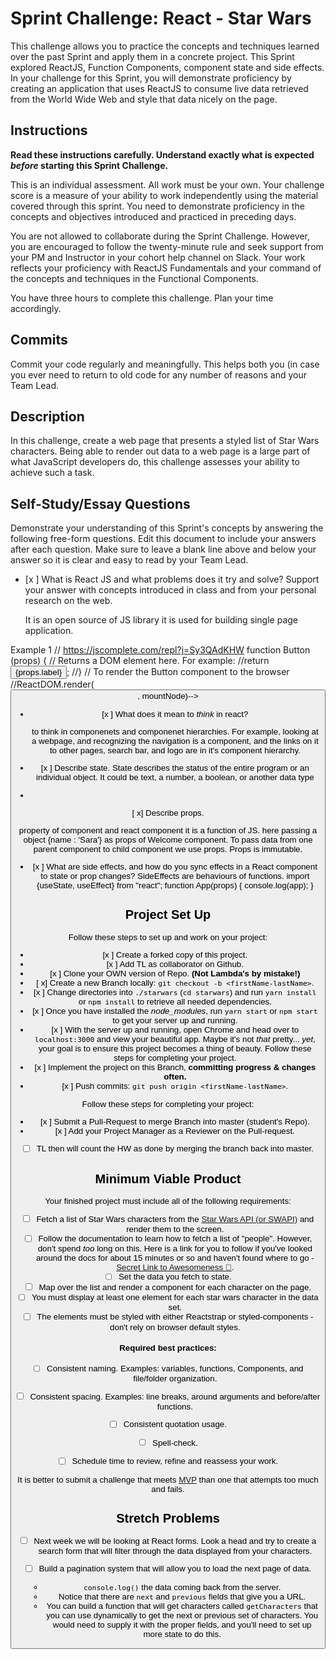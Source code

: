 # Sprint Challenge: React - Star Wars

This challenge allows you to practice the concepts and techniques learned over the past Sprint and apply them in a concrete project. This Sprint explored ReactJS, Function Components, component state and side effects. In your challenge for this Sprint, you will demonstrate proficiency by creating an application that uses ReactJS to consume live data retrieved from the World Wide Web and style that data nicely on the page.

## Instructions

**Read these instructions carefully. Understand exactly what is expected _before_ starting this Sprint Challenge.**

This is an individual assessment. All work must be your own. Your challenge score is a measure of your ability to work independently using the material covered through this sprint. You need to demonstrate proficiency in the concepts and objectives introduced and practiced in preceding days.

You are not allowed to collaborate during the Sprint Challenge. However, you are encouraged to follow the twenty-minute rule and seek support from your PM and Instructor in your cohort help channel on Slack. Your work reflects your proficiency with ReactJS Fundamentals and your command of the concepts and techniques in the Functional Components.

You have three hours to complete this challenge. Plan your time accordingly.

## Commits

Commit your code regularly and meaningfully. This helps both you (in case you ever need to return to old code for any number of reasons and your Team Lead.

## Description

In this challenge, create a web page that presents a styled list of Star Wars characters. Being able to render out data to a web page is a large part of what JavaScript developers do, this challenge assesses your ability to achieve such a task.

## Self-Study/Essay Questions

Demonstrate your understanding of this Sprint's concepts by answering the following free-form questions. Edit this document to include your answers after each question. Make sure to leave a blank line above and below your answer so it is clear and easy to read by your Team Lead.

- [x ] What is React JS and what problems does it try and solve? Support your answer with concepts introduced in class and from your personal research on the web.
              
   It is an open source of JS library it is used for building single page application.

 Example 1
// https://jscomplete.com/repl?j=Sy3QAdKHW
      function Button (props) {
  // Returns a DOM element here. For example:
  //return <button type="submit">{props.label}</button>;
//}
// To render the Button component to the browser
//ReactDOM.render(<Button label="Save" />, mountNode)-->


- [x ] What does it mean to _think_ in react?
        
   to think in componenets and componenet hierarchies. For example, looking at a webpage, and recognizing the navigation is a component, and the links on it to other pages, search bar, and logo are in it's component hierarchy.


- [x ] Describe state.
     State describes the status of the entire program or an individual object.  It could be text, a number, a boolean, or another data type

        
- 
[ x] Describe props.

property of component and react component it is a function of JS. 
        here <Welcome name="Sara" /> passing a object {name : 'Sara'} as props of Welcome component. To pass data from one parent component to child component we use props. Props is immutable.




- [x ] What are side effects, and how do you sync effects in a React component to state or prop changes?
  SideEffects are   behaviours  of functions.
 import {useState, useEffect} from "react";
 function App(props) {
   console.log(app);
 }





## Project Set Up

Follow these steps to set up and work on your project:

- [x ] Create a forked copy of this project.
- [x ] Add TL as collaborator on Github.
- [x ] Clone your OWN version of Repo. **(Not Lambda's by mistake!)**
- [ x] Create a new Branch locally: `git checkout -b <firstName-lastName>`.
- [x ] Change directories into `./starwars` (`cd starwars`) and run `yarn install` or `npm install` to retrieve all needed dependencies.
- [x ] Once you have installed the _node_modules_, run `yarn start` or `npm start` to get your server up and running.
- [x ] With the server up and running, open Chrome and head over to `localhost:3000` and view your beautiful app. Maybe it's not _that_ pretty... _yet_, your goal is to ensure this project becomes a thing of beauty.
Follow these steps for completing your project.
- [x ] Implement the project on this Branch, **committing progress & changes often.**
- [x ] Push commits: `git push origin <firstName-lastName>`.

Follow these steps for completing your project:

- [x ] Submit a Pull-Request to merge <firstName-lastName> Branch into master (student's  Repo).
- [x ] Add your Project Manager as a Reviewer on the Pull-request.
- [ ] TL then will count the HW as done by merging the branch back into master.


## Minimum Viable Product

Your finished project must include all of the following requirements:

- [ ] Fetch a list of Star Wars characters from the [Star Wars API (or SWAPI)](https://swapi.co/) and render them to the screen. 
- [ ] Follow the documentation to learn how to fetch a list of "people". However, don't spend _too_ long on this. Here is a link for you to follow if you've looked around the docs for about 15 minutes or so and haven't found where to go - [Secret Link to Awesomeness 🤫](https://swapi.co/documentation#people).
- [ ] Set the data you fetch to state.
- [ ] Map over the list and render a component for each character on the page.
- [ ] You must display at least one element for each star wars character in the data set.
- [ ] The elements must be styled with either Reactstrap or styled-components - don't rely on browser default styles.

#### Required best practices:

- [ ] Consistent naming. Examples: variables, functions, Components, and file/folder organization.
- [ ] Consistent spacing. Examples: line breaks, around arguments and before/after functions.
- [ ] Consistent quotation usage.
- [ ] Spell-check.
- [ ] Schedule time to review, refine and reassess your work.


It is better to submit a challenge that meets [MVP](https://en.wikipedia.org/wiki/Minimum_viable_product) than one that attempts too much and fails.

## Stretch Problems
- [ ] Next week we will be looking at React forms. Look a head and try to create a search form that will filter through the data displayed from your characters. 

- [ ] Build a pagination system that will allow you to load the next page of data.
  - `console.log()` the data coming back from the server.
  - Notice that there are `next` and `previous` fields that give you a URL.
  - You can build a function that will get characters called `getCharacters` that you can use dynamically to get the next or previous set of characters. You would need to supply it with the proper fields, and you'll need to set up more state to do this.

<!--
- [ ] Build another app from scratch that looks very similar to this one. Inside of your main `App` component fetch some data in this same fashion from this url `https://dog.ceo/dog-api/#all` you'll have to follow the documentation at that website and figure out how to change up the code you've seen here in this Star Wars app in order to properly fetch the data and store it on Component State.
-->
